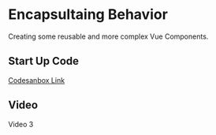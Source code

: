 # Encapsultaing Behavior

Creating some reusable and more complex Vue Components.

## Start Up Code

[Codesanbox Link](https://codesandbox.io/s/n4qolyr42m?from-embed)

## Video
Video 3
